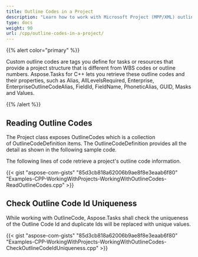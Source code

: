 ```yaml
---
title: Outline Codes in a Project
description: "Learn how to work with Microsoft Project (MPP/XML) outline codes using Aspose.Tasks for C++."
type: docs
weight: 90
url: /cpp/outline-codes-in-a-project/
---
```


{{% alert color="primary" %}} 

Custom outline codes are tags you define for tasks or resources that provide a project structure that is different from WBS codes or outline numbers. Aspose.Tasks for C++ lets you retrieve these outline codes and their properties, such as Alias, AllLevelsRequired, Enterprise, EnterpriseOutlineCodeAlias, FieldId, FieldName, PhoneticAlias, GUID, Masks and Values.

{{% /alert %}} 
## **Reading Outline Codes**
The Project class exposes OutlineCodes which is a collection of OutlineCodeDefinition items. The OutlineCodeDefinition provides all the detail as shown in the following sample code.

The following lines of code retrieve a project's outline code information.

{{< gist "aspose-com-gists" "85d3cb818a62006b9ae8f8e3eaab6f80" "Examples-CPP-WorkingWithProjects-WorkingWithOutlineCodes-ReadOutlineCodes.cpp" >}}


## **Check Outline Code Id Uniqueness**
While working with OutlineCode, Aspose.Tasks shall check the uniqueness of the Outline Code Id and duplicate Ids will be replaced with unique values.

{{< gist "aspose-com-gists" "85d3cb818a62006b9ae8f8e3eaab6f80" "Examples-CPP-WorkingWithProjects-WorkingWithOutlineCodes-CheckOutlineCodeIdUniqueness.cpp" >}}
